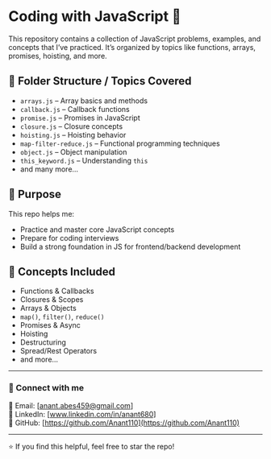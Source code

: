 # Coding with JavaScript 🚀

This repository contains a collection of JavaScript problems, examples, and concepts that I’ve practiced. It’s organized by topics like functions, arrays, promises, hoisting, and more.

## 📁 Folder Structure / Topics Covered

- `arrays.js` – Array basics and methods
- `callback.js` – Callback functions
- `promise.js` – Promises in JavaScript
- `closure.js` – Closure concepts
- `hoisting.js` – Hoisting behavior
- `map-filter-reduce.js` – Functional programming techniques
- `object.js` – Object manipulation
- `this_keyword.js` – Understanding `this`
- and many more...

## 📌 Purpose

This repo helps me:
- Practice and master core JavaScript concepts
- Prepare for coding interviews
- Build a strong foundation in JS for frontend/backend development

## 🧠 Concepts Included

- Functions & Callbacks
- Closures & Scopes
- Arrays & Objects
- `map()`, `filter()`, `reduce()`
- Promises & Async
- Hoisting
- Destructuring
- Spread/Rest Operators
- and more...

---

### 🔗 Connect with me

📧 Email: [anant.abes459@gmail.com]  
💼 LinkedIn: [www.linkedin.com/in/anant680]  
🐙 GitHub: [https://github.com/Anant110](https://github.com/Anant110)

---

⭐ If you find this helpful, feel free to star the repo!

